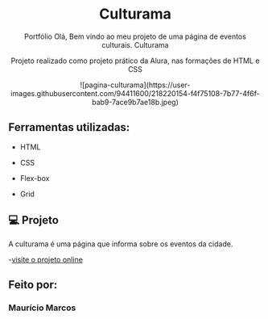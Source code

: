 <h1 align="center"> Culturama </h1>

<p align="center">
  Portfólio Olá, Bem vindo ao meu projeto de uma página de eventos culturais. Culturama<br/>
</p>

<p align="center">
  Projeto realizado como projeto prático da Alura, nas formações de HTML e CSS</br/>
</p>
<p align="center">
  ![pagina-culturama](https://user-images.githubusercontent.com/94411600/218220154-f4f75108-7b77-4f6f-bab9-7ace9b7ae18b.jpeg)
</p>

## Ferramentas utilizadas:

* HTML

* CSS

* Flex-box

* Grid

## 💻 Projeto

A culturama é uma página que informa sobre os eventos da cidade.

-[visite o projeto online](https://culturama-alpha.vercel.app/)

## Feito por:

### Maurício Marcos


```
